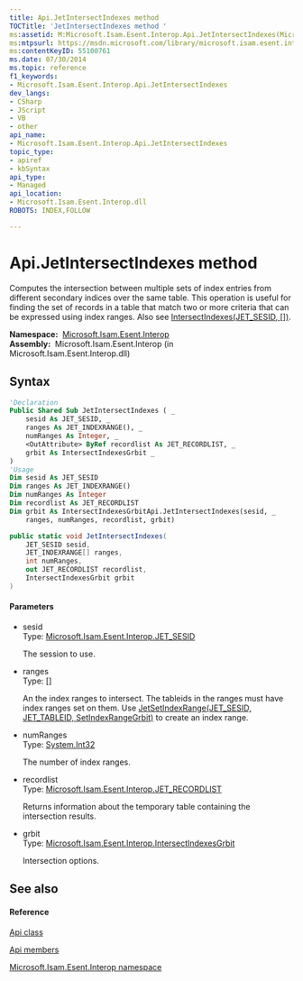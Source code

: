 ```yaml
---
title: Api.JetIntersectIndexes method 
TOCTitle: 'JetIntersectIndexes method '
ms:assetid: M:Microsoft.Isam.Esent.Interop.Api.JetIntersectIndexes(Microsoft.Isam.Esent.Interop.JET_SESID,Microsoft.Isam.Esent.Interop.JET_INDEXRANGE[],System.Int32,Microsoft.Isam.Esent.Interop.JET_RECORDLIST@,Microsoft.Isam.Esent.Interop.IntersectIndexesGrbit)
ms:mtpsurl: https://msdn.microsoft.com/library/microsoft.isam.esent.interop.api.jetintersectindexes(v=EXCHG.10)
ms:contentKeyID: 55100761
ms.date: 07/30/2014
ms.topic: reference
f1_keywords:
- Microsoft.Isam.Esent.Interop.Api.JetIntersectIndexes
dev_langs:
- CSharp
- JScript
- VB
- other
api_name: 
- Microsoft.Isam.Esent.Interop.Api.JetIntersectIndexes
topic_type: 
- apiref
- kbSyntax
api_type: 
- Managed
api_location: 
- Microsoft.Isam.Esent.Interop.dll
ROBOTS: INDEX,FOLLOW

---
```


# Api.JetIntersectIndexes method

Computes the intersection between multiple sets of index entries from different secondary indices over the same table. This operation is useful for finding the set of records in a table that match two or more criteria that can be expressed using index ranges. Also see [IntersectIndexes(JET_SESID, \[\])](./api.intersectindexes-method.md).

**Namespace:**  [Microsoft.Isam.Esent.Interop](./microsoft.isam.esent.interop-namespace.md)  
**Assembly:**  Microsoft.Isam.Esent.Interop (in Microsoft.Isam.Esent.Interop.dll)

## Syntax

``` vb
'Declaration
Public Shared Sub JetIntersectIndexes ( _
    sesid As JET_SESID, _
    ranges As JET_INDEXRANGE(), _
    numRanges As Integer, _
    <OutAttribute> ByRef recordlist As JET_RECORDLIST, _
    grbit As IntersectIndexesGrbit _
)
'Usage
Dim sesid As JET_SESID
Dim ranges As JET_INDEXRANGE()
Dim numRanges As Integer
Dim recordlist As JET_RECORDLIST
Dim grbit As IntersectIndexesGrbitApi.JetIntersectIndexes(sesid, _
    ranges, numRanges, recordlist, grbit)
```

``` csharp
public static void JetIntersectIndexes(
    JET_SESID sesid,
    JET_INDEXRANGE[] ranges,
    int numRanges,
    out JET_RECORDLIST recordlist,
    IntersectIndexesGrbit grbit
)
```

#### Parameters

  - sesid  
    Type: [Microsoft.Isam.Esent.Interop.JET_SESID](./jet-sesid-structure.md)  
    
    The session to use.

<!-- end list -->

  - ranges  
    Type: \[\]  
    
    An the index ranges to intersect. The tableids in the ranges must have index ranges set on them. Use [JetSetIndexRange(JET_SESID, JET_TABLEID, SetIndexRangeGrbit)](./api.jetsetindexrange-method.md) to create an index range.

<!-- end list -->

  - numRanges  
    Type: [System.Int32](/dotnet/api/system.int32)  
    
    The number of index ranges.

<!-- end list -->

  - recordlist  
    Type: [Microsoft.Isam.Esent.Interop.JET_RECORDLIST](./jet-recordlist-class.md)  
    
    Returns information about the temporary table containing the intersection results.

<!-- end list -->

  - grbit  
    Type: [Microsoft.Isam.Esent.Interop.IntersectIndexesGrbit](./intersectindexesgrbit-enumeration.md)  
    
    Intersection options.

## See also

#### Reference

[Api class](./api-class.md)

[Api members](./api-members.md)

[Microsoft.Isam.Esent.Interop namespace](./microsoft.isam.esent.interop-namespace.md)